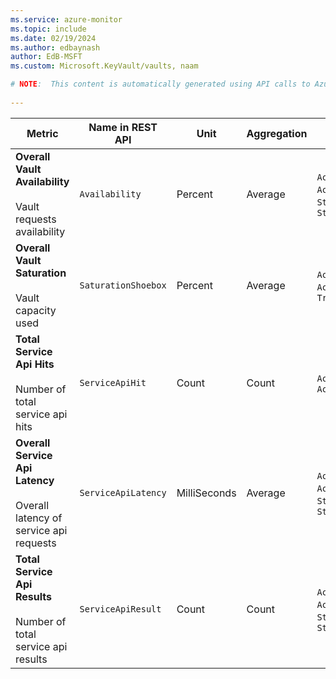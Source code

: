 ```yaml
---
ms.service: azure-monitor
ms.topic: include
ms.date: 02/19/2024
ms.author: edbaynash
author: EdB-MSFT
ms.custom: Microsoft.KeyVault/vaults, naam

# NOTE:  This content is automatically generated using API calls to Azure. Any edits made on these files will be overwritten in the next run of the script. 
 
---
```



|Metric|Name in REST API|Unit|Aggregation|Dimensions|Time Grains|DS Export|
|---|---|---|---|---|---|---|
|**Overall Vault Availability**<br><br>Vault requests availability |`Availability` |Percent |Average |`ActivityType`, `ActivityName`, `StatusCode`, `StatusCodeClass`|PT1M |Yes|
|**Overall Vault Saturation**<br><br>Vault capacity used |`SaturationShoebox` |Percent |Average |`ActivityType`, `ActivityName`, `TransactionType`|PT1M |No|
|**Total Service Api Hits**<br><br>Number of total service api hits |`ServiceApiHit` |Count |Count |`ActivityType`, `ActivityName`|PT1M |Yes|
|**Overall Service Api Latency**<br><br>Overall latency of service api requests |`ServiceApiLatency` |MilliSeconds |Average |`ActivityType`, `ActivityName`, `StatusCode`, `StatusCodeClass`|PT1M |Yes|
|**Total Service Api Results**<br><br>Number of total service api results |`ServiceApiResult` |Count |Count |`ActivityType`, `ActivityName`, `StatusCode`, `StatusCodeClass`|PT1M |Yes|
